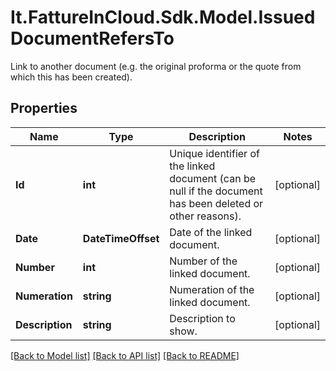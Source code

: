# It.FattureInCloud.Sdk.Model.IssuedDocumentRefersTo
Link to another document (e.g. the original proforma or the quote from which this has been created).

## Properties

Name | Type | Description | Notes
------------ | ------------- | ------------- | -------------
**Id** | **int** | Unique identifier of the linked document (can be null if the document has been deleted or other reasons). | [optional] 
**Date** | **DateTimeOffset** | Date of the linked document. | [optional] 
**Number** | **int** | Number of the linked document. | [optional] 
**Numeration** | **string** | Numeration of the linked document. | [optional] 
**Description** | **string** | Description to show. | [optional] 

[[Back to Model list]](../README.md#documentation-for-models) [[Back to API list]](../README.md#documentation-for-api-endpoints) [[Back to README]](../README.md)

